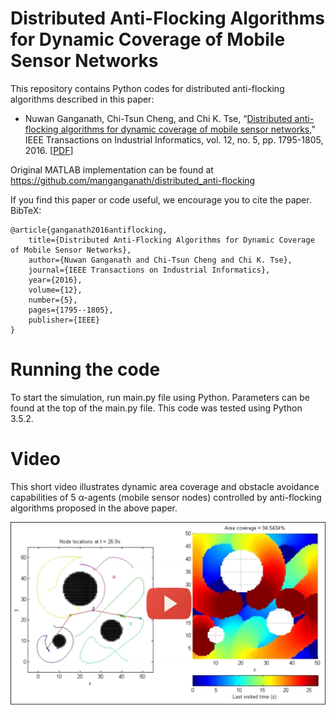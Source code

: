 # Distributed Anti-Flocking Algorithms for Dynamic Coverage of Mobile Sensor Networks

This repository contains Python codes for distributed anti-flocking algorithms described in this paper:

 * Nuwan Ganganath, Chi-Tsun Cheng, and Chi K. Tse, “[Distributed anti-flocking algorithms for dynamic coverage of mobile sensor networks](http://dx.doi.org/10.1109/TII.2016.2519913),” IEEE Transactions on Industrial Informatics, vol. 12, no. 5, pp. 1795-1805, 2016. [[PDF](http://ira.lib.polyu.edu.hk/handle/10397/60072)]
 
Original MATLAB implementation can be found at https://github.com/manganganath/distributed_anti-flocking
 
If you find this paper or code useful, we encourage you to cite the paper. BibTeX:

    @article{ganganath2016antiflocking,
        title={Distributed Anti-Flocking Algorithms for Dynamic Coverage of Mobile Sensor Networks},
        author={Nuwan Ganganath and Chi-Tsun Cheng and Chi K. Tse},
        journal={IEEE Transactions on Industrial Informatics},
        year={2016},
        volume={12},
        number={5},
        pages={1795--1805},
        publisher={IEEE}
    }

# Running the code

To start the simulation, run main.py file using Python. Parameters can be found at the top of the main.py file. This code was tested using Python 3.5.2.

# Video

This short video illustrates dynamic area coverage and obstacle avoidance capabilities of 5 α-agents (mobile sensor nodes) controlled by anti-flocking algorithms proposed in the above paper.

[![Watch the video](Screenshot.png)](https://www.youtube.com/watch?v=mm9QK8Q2gjM)
